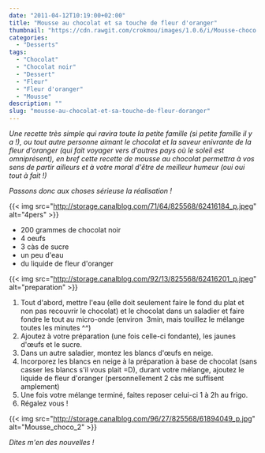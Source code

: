 ```yaml
---
date: "2011-04-12T10:19:00+02:00"
title: "Mousse au chocolat et sa touche de fleur d'oranger"
thumbnail: "https://cdn.rawgit.com/crokmou/images/1.0.6/i/Mousse-choco.jpg"
categories:
  - "Desserts"
tags:
  - "Chocolat"
  - "Chocolat noir"
  - "Dessert"
  - "Fleur"
  - "Fleur d'oranger"
  - "Mousse"
description: ""
slug: "mousse-au-chocolat-et-sa-touche-de-fleur-doranger"
---
```


_Une recette très simple qui ravira toute la petite famille (si petite famille il y a !), ou tout autre personne aimant le chocolat et la saveur enivrante de la fleur d'oranger (qui fait voyager vers d'autres pays où le soleil est omniprésent), en bref cette recette de mousse au chocolat permettra à vos sens de partir ailleurs et à votre moral d'être de meilleur humeur (oui oui tout à fait !)_

_Passons donc aux choses sérieuse la réalisation !_

{{< img src="http://storage.canalblog.com/71/64/825568/62416184_p.jpeg" alt="4pers" >}}

*   200 grammes de chocolat noir
*   4 oeufs
*   3 càs de sucre
*   un peu d'eau
*   du liquide de fleur d'oranger

{{< img src="http://storage.canalblog.com/92/13/825568/62416201_p.jpeg" alt="preparation" >}}

1.  Tout d'abord, mettre l'eau (elle doit seulement faire le fond du plat et non pas recouvrir le chocolat) et le chocolat dans un saladier et faire fondre le tout au micro-onde (environ  3min, mais touillez le mélange toutes les minutes ^^)
2.  Ajoutez à votre préparation (une fois celle-ci fondante), les jaunes d'œufs et le sucre.
3.  Dans un autre saladier, montez les blancs d'œufs en neige.
4.  Incorporez les blancs en neige à la préparation à base de chocolat (sans casser les blancs s'il vous plait =D), durant votre mélange, ajoutez le liquide de fleur d'oranger (personnellement 2 càs me suffisent amplement)
5.  Une fois votre mélange terminé, faites reposer celui-ci 1 à 2h au frigo.
6.  Régalez vous !

{{< img src="http://storage.canalblog.com/96/27/825568/61894049_p.jpg" alt="Mousse_choco_2" >}}

_Dites m'en des nouvelles !_